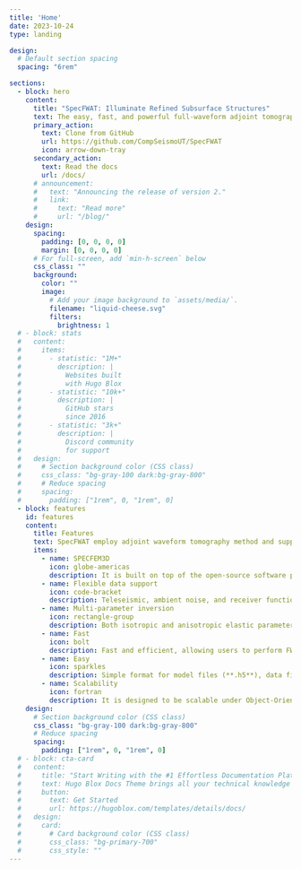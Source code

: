 ```yaml
---
title: 'Home'
date: 2023-10-24
type: landing

design:
  # Default section spacing
  spacing: "6rem"

sections:
  - block: hero
    content:
      title: "SpecFWAT: Illuminate Refined Subsurface Structures"
      text: The easy, fast, and powerful full-waveform adjoint tomography (FWAT) inversion tool for seismic data.
      primary_action:
        text: Clone from GitHub
        url: https://github.com/CompSeismoUT/SpecFWAT
        icon: arrow-down-tray
      secondary_action:
        text: Read the docs
        url: /docs/
      # announcement:
      #   text: "Announcing the release of version 2."
      #   link:
      #     text: "Read more"
      #     url: "/blog/"
    design:
      spacing:
        padding: [0, 0, 0, 0]
        margin: [0, 0, 0, 0]
      # For full-screen, add `min-h-screen` below
      css_class: ""
      background:
        color: ""
        image:
          # Add your image background to `assets/media/`.
          filename: "liquid-cheese.svg"
          filters:
            brightness: 1
  # - block: stats
  #   content:
  #     items:
  #       - statistic: "1M+"
  #         description: |
  #           Websites built  
  #           with Hugo Blox
  #       - statistic: "10k+"
  #         description: |
  #           GitHub stars  
  #           since 2016
  #       - statistic: "3k+"
  #         description: |
  #           Discord community  
  #           for support
  #   design:
  #     # Section background color (CSS class)
  #     css_class: "bg-gray-100 dark:bg-gray-800"
  #     # Reduce spacing
  #     spacing:
  #       padding: ["1rem", 0, "1rem", 0]
  - block: features
    id: features
    content:
      title: Features
      text: SpecFWAT employ adjoint waveform tomography method and support multiple types of seismic data and is designed to be user-friendly and fast
      items:
        - name: SPECFEM3D
          icon: globe-americas
          description: It is built on top of the open-source software package **[SPECFEM3D](https://specfem.org)** for simulating seismic wave propagation in 3D heterogeneous media.
        - name: Flexible data support
          icon: code-bracket
          description: Teleseismic, ambient noise, and receiver function data are supported and their joint inversion can also be used.
        - name: Multi-parameter inversion
          icon: rectangle-group
          description: Both isotropic and anisotropic elastic parameters can be inverted for.
        - name: Fast
          icon: bolt
          description: Fast and efficient, allowing users to perform FWI on supercomputer accelerated by **GPUs** and **CPUs**.
        - name: Easy
          icon: sparkles
          description: Simple format for model files (**.h5**), data files (**.sac**) and parameter files (**.yml**) that are easy to read and write.
        - name: Scalability
          icon: fortran
          description: It is designed to be scalable under Object-Oriented Fortran by modularizing the code and using CMake for building.
    design:
      # Section background color (CSS class)
      css_class: "bg-gray-100 dark:bg-gray-800"
      # Reduce spacing
      spacing:
        padding: ["1rem", 0, "1rem", 0]
  # - block: cta-card
  #   content:
  #     title: "Start Writing with the #1 Effortless Documentation Platform"
  #     text: Hugo Blox Docs Theme brings all your technical knowledge together in a single, centralized knowledge base. Easily search and edit it with the tools you use every day!
  #     button:
  #       text: Get Started
  #       url: https://hugoblox.com/templates/details/docs/
  #   design:
  #     card:
  #       # Card background color (CSS class)
  #       css_class: "bg-primary-700"
  #       css_style: ""
---
```

